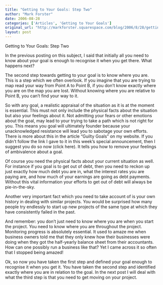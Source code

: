 ```yaml
---
title: "Getting to Your Goals: Step Two"
author: "Mark Forster"
date: 2006-08-28
categories: ['Articles', 'Getting to Your Goals']
original_url: "http://markforster.squarespace.com/blog/2006/8/28/getting-to-your-goals-step-two.html"
layout: post
---
```


Getting to Your Goals: Step Two

In the previous posting on this subject, I said that initially all you need to know about your goal is enough to recognise it when you get there. What happens next?

The second step towards getting to your goal is to know where you are. This is a step which we often overlook. If you imagine that you are trying to map read your way from Point A to Point B, if you don’t know exactly where you are on the map you are lost. Without knowing where you are relative to Point B, you can’t find your way to it.

So with any goal, a realistic appraisal of the situation as it is at the moment is essential. This must not only include the physical facts about the situation but also your feelings about it. Not admitting your fears or other emotions about the goal, may lead to your trying to take a path which is not right for you. This means you goal will ultimately founder because your unacknowledged resistance will lead you to sabotage your own efforts. There is more about this in the article “Guilty Goals” on my website. If you didn’t follow the link I gave to it in this week’s special announcement, then I suggest you do so now (click here). It tells you how to remove your feelings of ambivalence about a goal.

Of course you need the physical facts about your current situation as well. For instance if you goal is to get out of debt, then you need to reckon up just exactly how much debt you are in, what the interest rates you are paying are, and how much of your earnings are going as debt payments. Without this vital information your efforts to get out of debt will always be pie-in-the-sky.

Another very important fact which you need to take account of is your own history in dealing with similar projects. You would be surprised how many people try endlessly to start up new projects of the same type at which they have consistently failed in the past.

And remember: you don’t just need to know where you are when you start the project. You need to know where you are throughout the project. Monitoring progress is absolutely essential. It used to amaze me when business owners told me that they only knew how their businesses were doing when they got the half-yearly balance sheet from their accountants. How can one possibly run a business like that? Yet I came across it so often that I stopped being amazed!

Ok, so now you have taken the first step and defined your goal enough to recognise it when you get it. You have taken the second step and identified exactly where you are in relation to the goal. In the next post I will deal with what the third step is that you need to get moving on your project.
